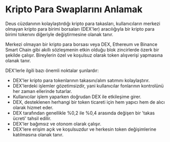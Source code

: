 # Kripto Para Swaplarını Anlamak

Deus cüzdanının kolaylaştırdığı kripto para takasları, kullanıcıların merkezi olmayan kripto para birimi borsaları (DEX'ler) aracılığıyla bir kripto para birimi tokenını diğeriyle değiştirmesine olanak tanır.

Merkezi olmayan bir kripto para borsası veya DEX, Ethereum ve Binance Smart Chain gibi akıllı sözleşmenin etkin olduğu blok zincirlerde özerk bir şekilde çalışır. Bireylerin özel ve koşulsuz olarak token alışverişi yapmasına olanak tanır.

DEX'lerle ilgili bazı önemli noktalar şunlardır:

- DEX'ler kripto para tokenlarının takasını/alım satımını kolaylaştırır.
- DEX'lerdeki işlemler gözetimsizdir, yani kullanıcılar fonlarının kontrolünü her zaman ellerinde tutarlar.
- Kullanıcılar işlem yaparken doğrudan DEX ile etkileşime girer.
- DEX, desteklenen herhangi bir token ticareti için hem yapıcı hem de alıcı olarak hizmet eder.
- DEX tarafından genellikle %0,2 ile %0,4 arasında değişen bir 'takas ücreti' tahsil edilir.
- DEX'ler bağımsız ve otonom olarak çalışır.
- DEX'lere erişim açık ve koşulsuzdur ve herkesin token değişimlerine katılmasına olanak tanır.